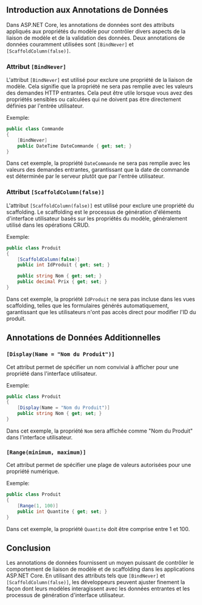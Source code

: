 ## Introduction aux Annotations de Données

Dans ASP.NET Core, les annotations de données sont des attributs appliqués aux propriétés du modèle pour contrôler divers aspects de la liaison de modèle et de la validation des données. Deux annotations de données couramment utilisées sont `[BindNever]` et `[ScaffoldColumn(false)]`.

### Attribut `[BindNever]`

L'attribut `[BindNever]` est utilisé pour exclure une propriété de la liaison de modèle. Cela signifie que la propriété ne sera pas remplie avec les valeurs des demandes HTTP entrantes. Cela peut être utile lorsque vous avez des propriétés sensibles ou calculées qui ne doivent pas être directement définies par l'entrée utilisateur.

Exemple:
```csharp
public class Commande
{
    [BindNever]
    public DateTime DateCommande { get; set; }
}
```

Dans cet exemple, la propriété `DateCommande` ne sera pas remplie avec les valeurs des demandes entrantes, garantissant que la date de commande est déterminée par le serveur plutôt que par l'entrée utilisateur.

### Attribut `[ScaffoldColumn(false)]`

L'attribut `[ScaffoldColumn(false)]` est utilisé pour exclure une propriété du scaffolding. Le scaffolding est le processus de génération d'éléments d'interface utilisateur basés sur les propriétés du modèle, généralement utilisé dans les opérations CRUD.

Exemple:
```csharp
public class Produit
{
    [ScaffoldColumn(false)]
    public int IdProduit { get; set; }

    public string Nom { get; set; }
    public decimal Prix { get; set; }
}
```

Dans cet exemple, la propriété `IdProduit` ne sera pas incluse dans les vues scaffolding, telles que les formulaires générés automatiquement, garantissant que les utilisateurs n'ont pas accès direct pour modifier l'ID du produit.

## Annotations de Données Additionnelles

### `[Display(Name = "Nom du Produit")]`

Cet attribut permet de spécifier un nom convivial à afficher pour une propriété dans l'interface utilisateur.

Exemple:
```csharp
public class Produit
{
    [Display(Name = "Nom du Produit")]
    public string Nom { get; set; }
}
```

Dans cet exemple, la propriété `Nom` sera affichée comme "Nom du Produit" dans l'interface utilisateur.

### `[Range(minimum, maximum)]`

Cet attribut permet de spécifier une plage de valeurs autorisées pour une propriété numérique.

Exemple:
```csharp
public class Produit
{
    [Range(1, 100)]
    public int Quantite { get; set; }
}
```

Dans cet exemple, la propriété `Quantite` doit être comprise entre 1 et 100.

## Conclusion

Les annotations de données fournissent un moyen puissant de contrôler le comportement de liaison de modèle et de scaffolding dans les applications ASP.NET Core. En utilisant des attributs tels que `[BindNever]` et `[ScaffoldColumn(false)]`, les développeurs peuvent ajuster finement la façon dont leurs modèles interagissent avec les données entrantes et les processus de génération d'interface utilisateur.